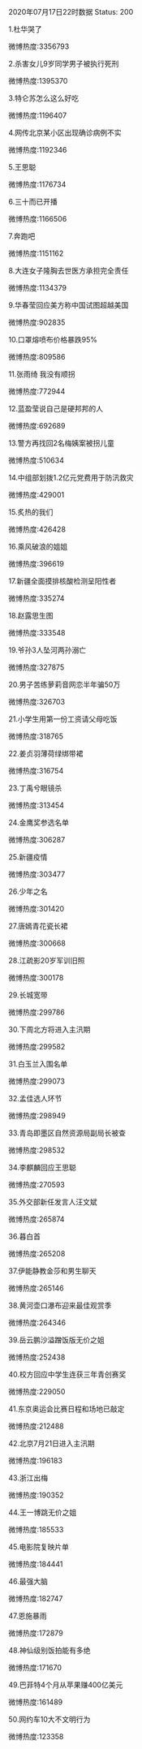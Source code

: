 2020年07月17日22时数据
Status: 200

1.杜华哭了

微博热度:3356793

2.杀害女儿9岁同学男子被执行死刑

微博热度:1395370

3.特仑苏怎么这么好吃

微博热度:1196407

4.网传北京某小区出现确诊病例不实

微博热度:1192346

5.王思聪

微博热度:1176734

6.三十而已开播

微博热度:1166506

7.奔跑吧

微博热度:1151162

8.大连女子隆胸去世医方承担完全责任

微博热度:1134379

9.华春莹回应美方称中国试图超越美国

微博热度:902835

10.口罩熔喷布价格暴跌95%

微博热度:809586

11.张雨绮 我没有顺拐

微博热度:772944

12.蓝盈莹说自己是硬邦邦的人

微博热度:692689

13.警方再找回2名梅姨案被拐儿童

微博热度:510634

14.中组部划拨1.2亿元党费用于防汛救灾

微博热度:429001

15.炙热的我们

微博热度:426428

16.乘风破浪的姐姐

微博热度:396619

17.新疆全面摸排核酸检测呈阳性者

微博热度:335274

18.赵露思生图

微博热度:333548

19.爷孙3人坠河两孙溺亡

微博热度:327875

20.男子苦练萝莉音网恋半年骗50万

微博热度:326703

21.小学生用第一份工资请父母吃饭

微博热度:318765

22.姜贞羽薄荷绿绑带裙

微博热度:316754

23.丁禹兮眼镜杀

微博热度:313454

24.金鹰奖参选名单

微博热度:306287

25.新疆疫情

微博热度:303477

26.少年之名

微博热度:301420

27.唐嫣青花瓷长裙

微博热度:300668

28.江疏影20岁军训旧照

微博热度:300178

29.长城宽带

微博热度:299786

30.下周北方将进入主汛期

微博热度:299582

31.白玉兰入围名单

微博热度:299073

32.孟佳选人环节

微博热度:298949

33.青岛即墨区自然资源局副局长被查

微博热度:298532

34.李麒麟回应王思聪

微博热度:270593

35.外交部新任发言人汪文斌

微博热度:265874

36.暮白首

微博热度:265208

37.伊能静教金莎和男生聊天

微博热度:265146

38.黄河壶口瀑布迎来最佳观赏季

微博热度:264346

39.岳云鹏沙溢蹭饭版无价之姐

微博热度:252438

40.校方回应中学生连获三年青创赛奖

微博热度:229050

41.东京奥运会比赛日程和场地已敲定

微博热度:212488

42.北京7月21日进入主汛期

微博热度:196183

43.浙江出梅

微博热度:190352

44.王一博跳无价之姐

微博热度:185533

45.电影院复映片单

微博热度:184441

46.最强大脑

微博热度:182747

47.恩施暴雨

微博热度:172879

48.神仙级别饭拍能有多绝

微博热度:171670

49.巴菲特4个月从苹果赚400亿美元

微博热度:161489

50.网约车10大不文明行为

微博热度:123358

